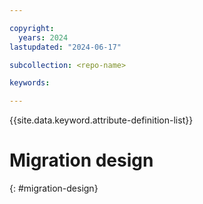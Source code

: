 ```yaml
---

copyright:
  years: 2024
lastupdated: "2024-06-17"

subcollection: <repo-name>

keywords:

---
```


{{site.data.keyword.attribute-definition-list}}

# Migration design
{: #migration-design}


